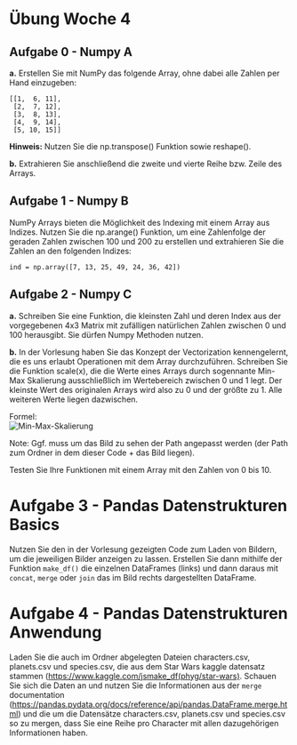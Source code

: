 # Übung Woche 4

## Aufgabe 0 - Numpy A

**a.** Erstellen Sie mit NumPy das folgende Array, ohne dabei alle Zahlen per Hand einzugeben:
```
[[1,  6, 11],  
 [2,  7, 12],  
 [3,  8, 13],  
 [4,  9, 14],  
 [5, 10, 15]]
```
**Hinweis:** Nutzen Sie die np.transpose() Funktion sowie reshape().

**b.** Extrahieren Sie anschließend die zweite und vierte Reihe bzw. Zeile des Arrays.

## Aufgabe 1 - Numpy B 
NumPy Arrays bieten die Möglichkeit des Indexing mit einem Array aus Indizes. Nutzen Sie die np.arange() Funktion, um
eine Zahlenfolge der geraden Zahlen zwischen 100 und 200 zu erstellen und extrahieren Sie die Zahlen an den folgenden Indizes:  
```
ind = np.array([7, 13, 25, 49, 24, 36, 42]) 
```

## Aufgabe 2 - Numpy C

**a.** Schreiben Sie eine Funktion, die kleinsten Zahl und deren Index aus der vorgegebenen 4x3 Matrix mit zufälligen 
natürlichen Zahlen zwischen 0 und 100 herausgibt. Sie dürfen Numpy Methoden nutzen.

**b.** In der Vorlesung haben Sie das Konzept der Vectorization kennengelernt, die es uns erlaubt Operationen mit dem Array durchzuführen.
Schreiben Sie die Funktion scale(x), die die Werte eines Arrays durch sogennante Min-Max Skalierung ausschließlich im Wertebereich zwischen 0 und 1 legt. Der kleinste Wert des
originalen Arrays wird also zu 0 und der größte zu 1. Alle weiteren Werte liegen dazwischen. 

Formel:  
![Min-Max-Skalierung](https://github.com/KiraZant/LeuphanaKonzeptePython_SS22/blob/main/Woche_04/%C3%9Cbung/formula.png)  

Note: Ggf. muss um das Bild zu sehen der Path angepasst werden (der Path zum Ordner in dem dieser Code + das Bild liegen).   

Testen Sie Ihre Funktionen mit einem Array mit den Zahlen von 0 bis 10.

# Aufgabe 3 - Pandas Datenstrukturen Basics
Nutzen Sie den in der Vorlesung gezeigten Code zum Laden von Bildern, um die jeweiligen Bilder anzeigen zu lassen. Erstellen Sie dann mithilfe der Funktion ```make_df()``` die einzelnen DataFrames (links) und dann daraus mit ```concat```, ```merge```  oder ```join``` das im Bild rechts dargestellten DataFrame.

# Aufgabe 4 - Pandas Datenstrukturen Anwendung
Laden Sie die auch im Ordner abgelegten Dateien characters.csv, planets.csv und species.csv, die aus dem Star Wars kaggle datensatz stammen (https://www.kaggle.com/jsmake_df(phyg/star-wars).
Schauen Sie sich die Daten an und nutzen Sie die Informationen aus der ```merge``` documentation (https://pandas.pydata.org/docs/reference/api/pandas.DataFrame.merge.html) und die um die Datensätze characters.csv, planets.csv und species.csv so zu mergen, dass Sie eine Reihe pro Character mit allen dazugehörigen Informationen haben.
